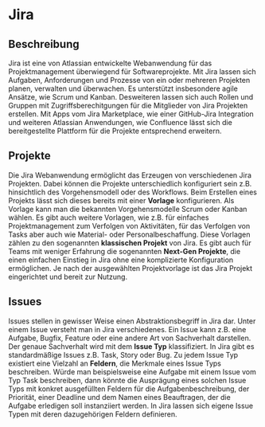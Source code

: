 # Jira

## Beschreibung

Jira ist eine von Atlassian entwickelte Webanwendung für das Projektmanagement überwiegend für Softwareprojekte. Mit Jira lassen
sich Aufgaben, Anforderungen und Prozesse von ein oder mehreren Projekten planen, verwalten und überwachen. 
Es unterstützt insbesondere agile Ansätze, wie Scrum und Kanban. Desweiteren lassen sich auch Rollen und Gruppen
mit Zugriffsberechitgungen für die Mitglieder von Jira Projekten erstellen. Mit Apps vom Jira Marketplace, wie einer GitHub-Jira
Integration und weiteren Atlassian Anwendungen, wie Confluence lässt sich die bereitgestellte Plattform für die Projekte entsprechend
erweitern.

## Projekte

Die Jira Webanwendung ermöglicht das Erzeugen von verschiedenen Jira Projekten. Dabei können die Projekte unterschiedlich konfiguriert
sein z.B. hinsichtlich des Vorgehensmodell oder des Workflows. Beim Erstellen eines Projekts lässt sich dieses bereits mit einer
**Vorlage** konfigurieren. Als Vorlage kann man die bekannten Vorgehensmodelle Scrum oder Kanban wählen. Es gibt auch weitere Vorlagen,
wie z.B. für einfaches Projektmanagement zum Verfolgen von Aktivitäten, für das Verfolgen von Tasks aber auch wie Material-
oder Personalbeschaffung. Diese Vorlagen zählen zu den sogenannten **klassischen Projekt** von Jira. Es gibt auch für Teams mit weniger
Erfahrung die sogenannten **Next-Gen Projekte**, die einen einfachen Einstieg in Jira ohne eine komplizierte Konfiguration ermöglichen.
Je nach der ausgewählten Projektvorlage ist das Jira Projekt eingerichtet und bereit zur Nutzung.

## Issues

Issues stellen in gewisser Weise einen Abstraktionsbegriff in Jira dar. Unter einem Issue versteht man in Jira verschiedenes.
Ein Issue kann z.B. eine Aufgabe, Bugfix, Feature oder eine andere Art von Sachverhalt darstellen. Der genaue Sachverhalt wird mit dem
**Issue Typ** klassifiziert. In Jira gibt es standardmäßige Issues z.B. Task, Story oder Bug. Zu jedem Issue Typ existiert eine Vielzahl
an **Feldern**, die Merkmale eines Issue Typs beschreiben. Würde man beispielsweise eine Aufgabe mit einem Issue vom Typ Task beschreiben,
dann könnte die Ausprägung eines solchen Issue Typs mit konkret ausgefüllten Feldern für die Aufgabenbeschreibung, der Priorität, einer
Deadline und dem Namen eines Beauftragen, der die Aufgabe erledigen soll instanziiert werden. In Jira lassen sich eigene Issue Typen mit
deren dazugehörigen Feldern definieren.